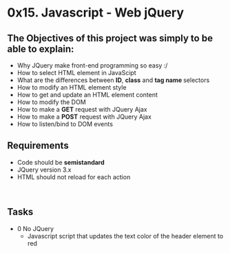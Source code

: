 <h1>0x15. Javascript - Web jQuery</h1>

</hr>

<h2> The Objectives of this project was simply to be able to explain: </h2>
<ul>
<li>Why JQuery make front-end programming so easy :/ </li>
<li>How to select HTML element in JavaScipt </li>
<li>What are the differences between <strong>ID</strong>, <strong>class</strong> and <strong>tag name </strong> selectors
<li>How to modify an HTML element style </li>
<li>How to get and update an HTML element content</li>
<li>How to modify the DOM</li>
<li>How to make a <strong>GET</strong> request with JQuery Ajax</li>
<li>How to make a <strong>POST</strong> request with JQuery Ajax</li>
<li>How to listen/bind to DOM events</li>
</ul>

</hr>

<h2>Requirements</h2>
<ul>
<li>Code should be <strong>semistandard</strong></li>
<li>JQuery version 3.x</li>
<li>HTML should  not reload for each action</li>
</ul>
</br>
<h2>Tasks</h2>
<ul>
<li>0 No JQuery
  <ul>
    <li>Javascript script that updates the text color of the header element to red</li>
  </ul>      
</li>
</ul>


